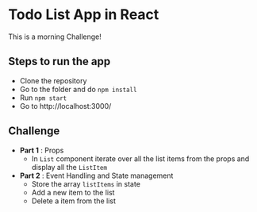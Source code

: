 # Todo List App in React
This is a morning Challenge!

## Steps to run the app

- Clone the repository
- Go to the folder and do `npm install`
- Run `npm start` 
- Go to http://localhost:3000/

## Challenge

- **Part 1** : Props
    - In `List` component iterate over all the list items from the props and display all the `ListItem`
- **Part 2** : Event Handling and State management
    - Store the array `listItems` in state
    - Add a new item to the list
    - Delete a item from the list
